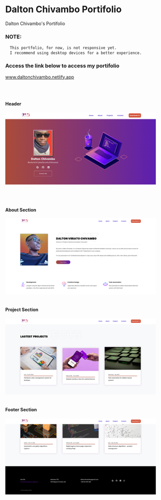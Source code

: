 # Dalton Chivambo Portifolio
Dalton Chivambo's Portifolio


   ### NOTE:
      This portfolio, for now, is not responsive yet.
      I recommend using desktop devices for a better experience.
      
  ### Access the link below to access my portifolio
www.daltonchivambo.netlify.app
  
<br> </br>
#### Header
<a href="#">
  <img width=94% src="https://github.com/DaltonChivambo/Dalton-Chivambo-Portifolio/blob/master/img/project_screen/header_section.png" alt="Header Section, Dalton Chivambo Portifolio"/>
</a>

<br> </br>


  #### About Section
<a href="#">
  <img width=94% src="https://github.com/DaltonChivambo/Dalton-Chivambo-Portifolio/blob/master/img/project_screen/section_about.png" alt="About Section, Dalton Chivambo Portifolio"/>
</a>
</div>
<br> </br>


  #### Project Section
  <a href="#">
  <img width=94% src="https://github.com/DaltonChivambo/Dalton-Chivambo-Portifolio/blob/master/img/project_screen/section_project.png" alt="Project Section, Dalton Chivambo Portifolio"/>
</a>
<br> </br>

  #### Footer Section
  <a href="#">
  <img width=94% src="https://github.com/DaltonChivambo/Dalton-Chivambo-Portifolio/blob/master/img/project_screen/footer.png" alt="Footer Section, Dalton Chivambo Portifolio"/>
</a>
<br> </br>
